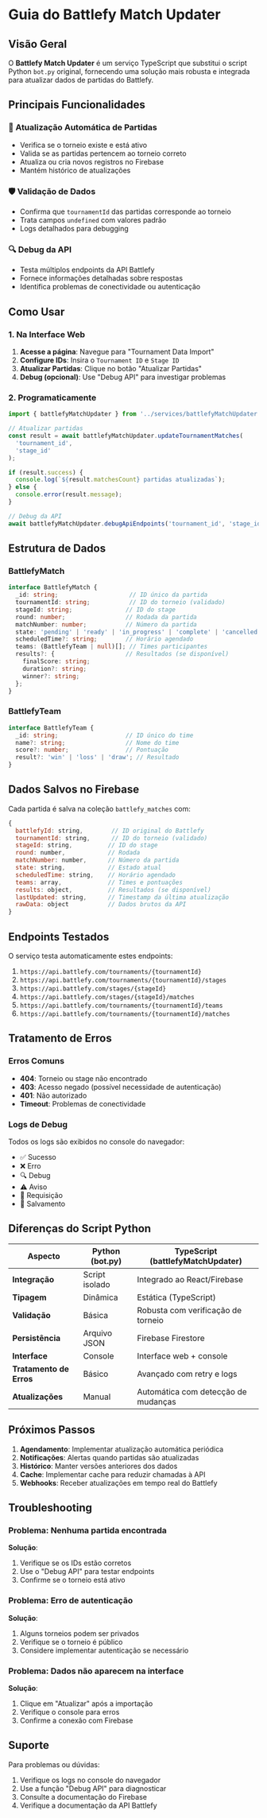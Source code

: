 # Guia do Battlefy Match Updater

## Visão Geral

O **Battlefy Match Updater** é um serviço TypeScript que substitui o script Python `bot.py` original, fornecendo uma solução mais robusta e integrada para atualizar dados de partidas do Battlefy.

## Principais Funcionalidades

### 🔄 Atualização Automática de Partidas
- Verifica se o torneio existe e está ativo
- Valida se as partidas pertencem ao torneio correto
- Atualiza ou cria novos registros no Firebase
- Mantém histórico de atualizações

### 🛡️ Validação de Dados
- Confirma que `tournamentId` das partidas corresponde ao torneio
- Trata campos `undefined` com valores padrão
- Logs detalhados para debugging

### 🔍 Debug da API
- Testa múltiplos endpoints da API Battlefy
- Fornece informações detalhadas sobre respostas
- Identifica problemas de conectividade ou autenticação

## Como Usar

### 1. Na Interface Web

1. **Acesse a página**: Navegue para "Tournament Data Import"
2. **Configure IDs**: Insira o `Tournament ID` e `Stage ID`
3. **Atualizar Partidas**: Clique no botão "Atualizar Partidas"
4. **Debug (opcional)**: Use "Debug API" para investigar problemas

### 2. Programaticamente

```typescript
import { battlefyMatchUpdater } from '../services/battlefyMatchUpdater';

// Atualizar partidas
const result = await battlefyMatchUpdater.updateTournamentMatches(
  'tournament_id',
  'stage_id'
);

if (result.success) {
  console.log(`${result.matchesCount} partidas atualizadas`);
} else {
  console.error(result.message);
}

// Debug da API
await battlefyMatchUpdater.debugApiEndpoints('tournament_id', 'stage_id');
```

## Estrutura de Dados

### BattlefyMatch
```typescript
interface BattlefyMatch {
  _id: string;                    // ID único da partida
  tournamentId: string;           // ID do torneio (validado)
  stageId: string;               // ID do stage
  round: number;                 // Rodada da partida
  matchNumber: number;           // Número da partida
  state: 'pending' | 'ready' | 'in_progress' | 'complete' | 'cancelled';
  scheduledTime?: string;        // Horário agendado
  teams: (BattlefyTeam | null)[]; // Times participantes
  results?: {                    // Resultados (se disponível)
    finalScore: string;
    duration?: string;
    winner?: string;
  };
}
```

### BattlefyTeam
```typescript
interface BattlefyTeam {
  _id: string;                   // ID único do time
  name?: string;                 // Nome do time
  score?: number;                // Pontuação
  result?: 'win' | 'loss' | 'draw'; // Resultado
}
```

## Dados Salvos no Firebase

Cada partida é salva na coleção `battlefy_matches` com:

```javascript
{
  battlefyId: string,        // ID original do Battlefy
  tournamentId: string,      // ID do torneio (validado)
  stageId: string,          // ID do stage
  round: number,            // Rodada
  matchNumber: number,      // Número da partida
  state: string,            // Estado atual
  scheduledTime: string,    // Horário agendado
  teams: array,             // Times e pontuações
  results: object,          // Resultados (se disponível)
  lastUpdated: string,      // Timestamp da última atualização
  rawData: object           // Dados brutos da API
}
```

## Endpoints Testados

O serviço testa automaticamente estes endpoints:

1. `https://api.battlefy.com/tournaments/{tournamentId}`
2. `https://api.battlefy.com/tournaments/{tournamentId}/stages`
3. `https://api.battlefy.com/stages/{stageId}`
4. `https://api.battlefy.com/stages/{stageId}/matches`
5. `https://api.battlefy.com/tournaments/{tournamentId}/teams`
6. `https://api.battlefy.com/tournaments/{tournamentId}/matches`

## Tratamento de Erros

### Erros Comuns
- **404**: Torneio ou stage não encontrado
- **403**: Acesso negado (possível necessidade de autenticação)
- **401**: Não autorizado
- **Timeout**: Problemas de conectividade

### Logs de Debug
Todos os logs são exibidos no console do navegador:
- ✅ Sucesso
- ❌ Erro
- 🔍 Debug
- ⚠️ Aviso
- 📡 Requisição
- 💾 Salvamento

## Diferenças do Script Python

| Aspecto | Python (bot.py) | TypeScript (battlefyMatchUpdater) |
|---------|-----------------|----------------------------------|
| **Integração** | Script isolado | Integrado ao React/Firebase |
| **Tipagem** | Dinâmica | Estática (TypeScript) |
| **Validação** | Básica | Robusta com verificação de torneio |
| **Persistência** | Arquivo JSON | Firebase Firestore |
| **Interface** | Console | Interface web + console |
| **Tratamento de Erros** | Básico | Avançado com retry e logs |
| **Atualizações** | Manual | Automática com detecção de mudanças |

## Próximos Passos

1. **Agendamento**: Implementar atualização automática periódica
2. **Notificações**: Alertas quando partidas são atualizadas
3. **Histórico**: Manter versões anteriores dos dados
4. **Cache**: Implementar cache para reduzir chamadas à API
5. **Webhooks**: Receber atualizações em tempo real do Battlefy

## Troubleshooting

### Problema: Nenhuma partida encontrada
**Solução**: 
1. Verifique se os IDs estão corretos
2. Use o "Debug API" para testar endpoints
3. Confirme se o torneio está ativo

### Problema: Erro de autenticação
**Solução**:
1. Alguns torneios podem ser privados
2. Verifique se o torneio é público
3. Considere implementar autenticação se necessário

### Problema: Dados não aparecem na interface
**Solução**:
1. Clique em "Atualizar" após a importação
2. Verifique o console para erros
3. Confirme a conexão com Firebase

## Suporte

Para problemas ou dúvidas:
1. Verifique os logs no console do navegador
2. Use a função "Debug API" para diagnosticar
3. Consulte a documentação do Firebase
4. Verifique a documentação da API Battlefy